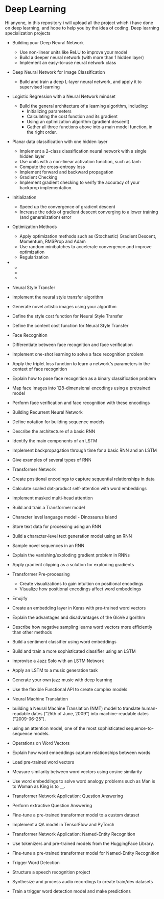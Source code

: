 # Deep Learning
Hi anyone, in this repository i will upload all the project which i have done on deep learning, and hope to help you by the idea of coding.
Deep learning specialization projects

* Building your Deep Neural Network
  * Use non-linear units like ReLU to improve your model
  * Build a deeper neural network (with more than 1 hidden layer)
  * Implement an easy-to-use neural network class
* Deep Neural Network for Image Classification
  * Build and train a deep L-layer neural network, and apply it to supervised learning
* Logistic Regression with a Neural Network mindset
  * Build the general architecture of a learning algorithm, including:
    * Initializing parameters
    * Calculating the cost function and its gradient
    * Using an optimization algorithm (gradient descent) 
    * Gather all three functions above into a main model function, in the right order.
* Planar data classification with one hidden layer
  * Implement a 2-class classification neural network with a single hidden layer
  * Use units with a non-linear activation function, such as tanh
  * Compute the cross-entropy loss
  * Implement forward and backward propagation
  * Gradient Checking
  * Implement gradient checking to verify the accuracy of your backprop implementation.
* Initialization
  * Speed up the convergence of gradient descent
  * Increase the odds of gradient descent converging to a lower training (and generalization) error  
* Optimization Methods
  * Apply optimization methods such as (Stochastic) Gradient Descent, Momentum, RMSProp and Adam
  * Use random minibatches to accelerate convergence and improve optimization
  * Regularization





*	
  *	
  *	
  *	
*	Neural Style Transfer
  *	Implement the neural style transfer algorithm 
  *	Generate novel artistic images using your algorithm 
  *	Define the style cost function for Neural Style Transfer
  *	Define the content cost function for Neural Style Transfer
*	Face Recognition
  *	Differentiate between face recognition and face verification
  *	Implement one-shot learning to solve a face recognition problem
  *	Apply the triplet loss function to learn a network's parameters in the context of face recognition
  *	Explain how to pose face recognition as a binary classification problem
  *	Map face images into 128-dimensional encodings using a pretrained model
  *	Perform face verification and face recognition with these encodings
*	Building Recurrent Neural Network
  *	Define notation for building sequence models
  *	Describe the architecture of a basic RNN
  *	Identify the main components of an LSTM
  *	Implement backpropagation through time for a basic RNN and an LSTM
  *	Give examples of several types of RNN
*	Transformer Network
  *	Create positional encodings to capture sequential relationships in data
  *	Calculate scaled dot-product self-attention with word embeddings
  *	Implement masked multi-head attention
  *	Build and train a Transformer model
*	Character level language model - Dinosaurus Island
  *	Store text data for processing using an RNN 
  *	Build a character-level text generation model using an RNN
  *	Sample novel sequences in an RNN
  *	Explain the vanishing/exploding gradient problem in RNNs
  *	Apply gradient clipping as a solution for exploding gradients
* Transformer Pre-processing
  * Create visualizations to gain intuition on positional encodings
  * Visualize how positional encodings affect word embeddings
*	Emojify
  *	Create an embedding layer in Keras with pre-trained word vectors
  *	Explain the advantages and disadvantages of the GloVe algorithm
  *	Describe how negative sampling learns word vectors more efficiently than other methods
  *	Build a sentiment classifier using word embeddings
  *	Build and train a more sophisticated classifier using an LSTM
*	Improvise a Jazz Solo with an LSTM Network
  *	Apply an LSTM to a music generation task
  *	Generate your own jazz music with deep learning
  *	Use the flexible Functional API to create complex models
  *	Neural Machine Translation
  *	building a Neural Machine Translation (NMT) model to translate human-readable dates ("25th of June, 2009") into machine-readable dates ("2009-06-25"). 
  *	using an attention model, one of the most sophisticated sequence-to-sequence models.
*	Operations on Word Vectors
  *	Explain how word embeddings capture relationships between words
  *	Load pre-trained word vectors
  *	Measure similarity between word vectors using cosine similarity
  *	Use word embeddings to solve word analogy problems such as Man is to Woman as King is to __.
*	Transformer Network Application: Question Answering
  *	Perform extractive Question Answering 
  *	Fine-tune a pre-trained transformer model to a custom dataset
  *	Implement a QA model in TensorFlow and PyTorch
*	Transformer Network Application: Named-Entity Recognition
  *	Use tokenizers and pre-trained models from the HuggingFace Library.
  *	Fine-tune a pre-trained transformer model for Named-Entity Recognition
*	Trigger Word Detection
  *	Structure a speech recognition project
  *	Synthesize and process audio recordings to create train/dev datasets
  *	Train a trigger word detection model and make predictions
